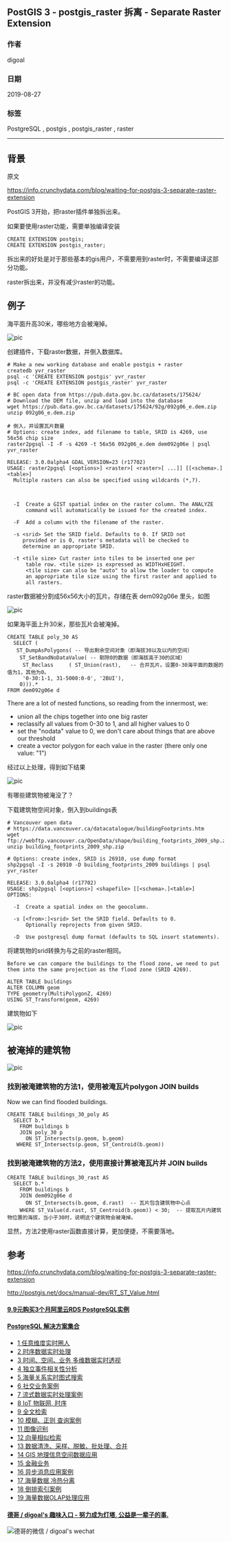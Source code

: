 ## PostGIS 3 - postgis_raster 拆离 - Separate Raster Extension   
                                      
### 作者                                      
digoal                                      
                                      
### 日期                                      
2019-08-27                                    
                                      
### 标签                                      
PostgreSQL , postgis , postgis_raster , raster        
                                      
----                                      
                                      
## 背景          
原文        
        
https://info.crunchydata.com/blog/waiting-for-postgis-3-separate-raster-extension  
  
PostGIS 3开始，把raster插件单独拆出来。  
  
如果要使用raster功能，需要单独编译安装  
  
```  
CREATE EXTENSION postgis;   
CREATE EXTENSION postgis_raster;  
```  
  
拆出来的好处是对于那些基本的gis用户，不需要用到raster时，不需要编译这部分功能。  
  
raster拆出来，并没有减少raster的功能。  
  
## 例子  
海平面升高30米，哪些地方会被淹掉。  
  
![pic](20190827_01_pic_001.jpg)  
  
创建插件，下载raster数据，并倒入数据库。  
  
```  
# Make a new working database and enable postgis + raster   
createdb yvr_raster   
psql -c 'CREATE EXTENSION postgis' yvr_raster   
psql -c 'CREATE EXTENSION postgis_raster' yvr_raster   
  
# BC open data from https://pub.data.gov.bc.ca/datasets/175624/   
# Download the DEM file, unzip and load into the database   
wget https://pub.data.gov.bc.ca/datasets/175624/92g/092g06_e.dem.zip   
unzip 092g06_e.dem.zip   
  
# 倒入，并设置瓦片数量  
# Options: create index, add filename to table, SRID is 4269, use 56x56 chip size   
raster2pgsql -I -F -s 4269 -t 56x56 092g06_e.dem dem092g06e | psql yvr_raster  
```  
  
```  
RELEASE: 3.0.0alpha4 GDAL_VERSION=23 (r17702)  
USAGE: raster2pgsql [<options>] <raster>[ <raster>[ ...]] [[<schema>.]<table>]  
  Multiple rasters can also be specified using wildcards (*,?).  
  
  
  
  -I  Create a GIST spatial index on the raster column. The ANALYZE  
      command will automatically be issued for the created index.  
  
  -F  Add a column with the filename of the raster.  
  
  -s <srid> Set the SRID field. Defaults to 0. If SRID not  
     provided or is 0, raster's metadata will be checked to  
     determine an appropriate SRID.  
  
  -t <tile size> Cut raster into tiles to be inserted one per  
      table row. <tile size> is expressed as WIDTHxHEIGHT.  
      <tile size> can also be "auto" to allow the loader to compute  
      an appropriate tile size using the first raster and applied to  
      all rasters.  
```  
  
raster数据被分割成56x56大小的瓦片。存储在表 dem092g06e 里头，如图  
  
![pic](20190827_01_pic_002.jpg)  
  
如果海平面上升30米，那些瓦片会被淹掉。  
  
```  
CREATE TABLE poly_30 AS   
  SELECT (   
   ST_DumpAsPolygons( -- 导出剩余空间对象（即海拔30以及以内的空间）  
    ST_SetBandNoDataValue( -- 剔除0的数据（即海拔高于30的区域）  
     ST_Reclass     ( ST_Union(rast),   -- 合并瓦片。设置0-30海平面的数据的值为1，其他为0。  
     '0-30:1-1, 31-5000:0-0', '2BUI'),   
    0))).*   
FROM dem092g06e d  
```  
  
There are a lot of nested functions, so reading from the innermost, we:  
  
- union all the chips together into one big raster  
- reclassify all values from 0-30 to 1, and all higher values to 0  
- set the "nodata" value to 0, we don't care about things that are above our threshold  
- create a vector polygon for each value in the raster (there only one value: "1")  
  
经过以上处理，得到如下结果  
  
![pic](20190827_01_pic_003.jpg)  
  
有哪些建筑物被淹没了？  
  
下载建筑物空间对象，倒入到buildings表  
  
```  
# Vancouver open data   
# https://data.vancouver.ca/datacatalogue/buildingFootprints.htm   
wget ftp://webftp.vancouver.ca/OpenData/shape/building_footprints_2009_shp.zip   
unzip building_footprints_2009_shp.zip   
  
# Options: create index, SRID is 26910, use dump format   
shp2pgsql -I -s 26910 -D building_footprints_2009 buildings | psql yvr_raster  
```  
  
  
```  
RELEASE: 3.0.0alpha4 (r17702)  
USAGE: shp2pgsql [<options>] <shapefile> [[<schema>.]<table>]  
OPTIONS:  
  
  -I  Create a spatial index on the geocolumn.  
  
  -s [<from>:]<srid> Set the SRID field. Defaults to 0.  
      Optionally reprojects from given SRID.  
  
  -D  Use postgresql dump format (defaults to SQL insert statements).  
```  
  
  
将建筑物的srid转换为与之前的raster相同。  
  
```  
Before we can compare the buildings to the flood zone, we need to put them into the same projection as the flood zone (SRID 4269).  
  
ALTER TABLE buildings   
ALTER COLUMN geom   
TYPE geometry(MultiPolygonZ, 4269)   
USING ST_Transform(geom, 4269)  
```  
  
建筑物如下  
  
![pic](20190827_01_pic_004.jpg)  
  
## 被淹掉的建筑物
![pic](20190827_01_pic_005.jpg)  
  
### 找到被淹建筑物的方法1，使用被淹瓦片polygon JOIN builds  
  
Now we can find flooded buildings.  
  
```  
CREATE TABLE buildings_30_poly AS   
  SELECT b.*   
    FROM buildings b   
    JOIN poly_30 p   
      ON ST_Intersects(p.geom, b.geom)   
   WHERE ST_Intersects(p.geom, ST_Centroid(b.geom))   
```  
  
### 找到被淹建筑物的方法2，使用直接计算被淹瓦片并 JOIN builds  
  
```  
CREATE TABLE buildings_30_rast AS   
  SELECT b.*   
    FROM buildings b      
    JOIN dem092g06e d   
      ON ST_Intersects(b.geom, d.rast)  -- 瓦片包含建筑物中心点  
    WHERE ST_Value(d.rast, ST_Centroid(b.geom)) < 30;  -- 提取瓦片内建筑物位置的海拔，当小于30时，说明这个建筑物会被淹掉。  
```  
  
显然，方法2使用raster函数直接计算，更加便捷，不需要落地。  
      
## 参考    
https://info.crunchydata.com/blog/waiting-for-postgis-3-separate-raster-extension    
  
http://postgis.net/docs/manual-dev/RT_ST_Value.html  
    
    
  
  
  
  
  
  
  
  
  
  
  
  
  
  
  
  
  
  
  
  
  
  
  
  
  
  
  
  
  
  
  
  
  
  
  
  
  
  
  
  
  
  
  
  
  
  
  
  
  
  
  
#### [9.9元购买3个月阿里云RDS PostgreSQL实例](https://www.aliyun.com/database/postgresqlactivity "57258f76c37864c6e6d23383d05714ea")
  
  
#### [PostgreSQL 解决方案集合](https://yq.aliyun.com/topic/118 "40cff096e9ed7122c512b35d8561d9c8")
- [1 任意维度实时圈人](https://yq.aliyun.com/topic/118 "40cff096e9ed7122c512b35d8561d9c8")
- [2 时序数据实时处理](https://yq.aliyun.com/topic/118 "40cff096e9ed7122c512b35d8561d9c8")
- [3 时间、空间、业务 多维数据实时透视](https://yq.aliyun.com/topic/118 "40cff096e9ed7122c512b35d8561d9c8")
- [4 独立事件相关性分析](https://yq.aliyun.com/topic/118 "40cff096e9ed7122c512b35d8561d9c8")
- [5 海量关系实时图式搜索](https://yq.aliyun.com/topic/118 "40cff096e9ed7122c512b35d8561d9c8")
- [6 社交业务案例](https://yq.aliyun.com/topic/118 "40cff096e9ed7122c512b35d8561d9c8")
- [7 流式数据实时处理案例](https://yq.aliyun.com/topic/118 "40cff096e9ed7122c512b35d8561d9c8")
- [8 IoT 物联网, 时序](https://yq.aliyun.com/topic/118 "40cff096e9ed7122c512b35d8561d9c8")
- [9 全文检索](https://yq.aliyun.com/topic/118 "40cff096e9ed7122c512b35d8561d9c8")
- [10 模糊、正则 查询案例](https://yq.aliyun.com/topic/118 "40cff096e9ed7122c512b35d8561d9c8")
- [11 图像识别](https://yq.aliyun.com/topic/118 "40cff096e9ed7122c512b35d8561d9c8")
- [12 向量相似检索](https://yq.aliyun.com/topic/118 "40cff096e9ed7122c512b35d8561d9c8")
- [13 数据清洗、采样、脱敏、批处理、合并](https://yq.aliyun.com/topic/118 "40cff096e9ed7122c512b35d8561d9c8")
- [14 GIS 地理信息空间数据应用](https://yq.aliyun.com/topic/118 "40cff096e9ed7122c512b35d8561d9c8")
- [15 金融业务](https://yq.aliyun.com/topic/118 "40cff096e9ed7122c512b35d8561d9c8")
- [16 异步消息应用案例](https://yq.aliyun.com/topic/118 "40cff096e9ed7122c512b35d8561d9c8")
- [17 海量数据 冷热分离](https://yq.aliyun.com/topic/118 "40cff096e9ed7122c512b35d8561d9c8")
- [18 倒排索引案例](https://yq.aliyun.com/topic/118 "40cff096e9ed7122c512b35d8561d9c8")
- [19 海量数据OLAP处理应用](https://yq.aliyun.com/topic/118 "40cff096e9ed7122c512b35d8561d9c8")
  
  
#### [德哥 / digoal's 趣味入口 - 努力成为灯塔, 公益是一辈子的事.](https://github.com/digoal/blog/blob/master/README.md "22709685feb7cab07d30f30387f0a9ae")
  
  
![德哥的微信 / digoal's wechat](../pic/digoal_weixin.jpg "f7ad92eeba24523fd47a6e1a0e691b59")
  
